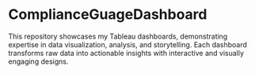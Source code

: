 # ComplianceGuageDashboard
This repository showcases my Tableau dashboards, demonstrating expertise in data visualization, analysis, and storytelling. Each dashboard transforms raw data into actionable insights with interactive and visually engaging designs.
